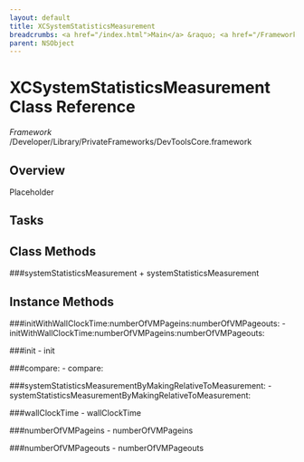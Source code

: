 ```yaml
---
layout: default
title: XCSystemStatisticsMeasurement
breadcrumbs: <a href="/index.html">Main</a> &raquo; <a href="/Frameworks.html">Framework</a> &raquo; <a href="/Frameworks/DevToolsCore.html">DevToolsCore</a> &raquo; XCSystemStatisticsMeasurement
parent: NSObject 
---
```

# XCSystemStatisticsMeasurement Class Reference

*Framework* /Developer/Library/PrivateFrameworks/DevToolsCore.framework

## Overview

Placeholder

## Tasks

## Class Methods

<a name="+systemStatisticsMeasurement"></a>
###systemStatisticsMeasurement
    + systemStatisticsMeasurement

## Instance Methods

<a name="-initWithWallClockTime:numberOfVMPageins:numberOfVMPageouts:"></a>
###initWithWallClockTime:numberOfVMPageins:numberOfVMPageouts:
    - initWithWallClockTime:numberOfVMPageins:numberOfVMPageouts:

<a name="-init"></a>
###init
    - init

<a name="-compare:"></a>
###compare:
    - compare:

<a name="-systemStatisticsMeasurementByMakingRelativeToMeasurement:"></a>
###systemStatisticsMeasurementByMakingRelativeToMeasurement:
    - systemStatisticsMeasurementByMakingRelativeToMeasurement:

<a name="-wallClockTime"></a>
###wallClockTime
    - wallClockTime

<a name="-numberOfVMPageins"></a>
###numberOfVMPageins
    - numberOfVMPageins

<a name="-numberOfVMPageouts"></a>
###numberOfVMPageouts
    - numberOfVMPageouts

